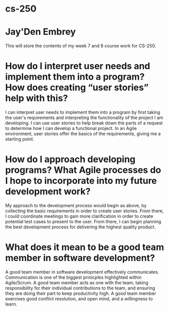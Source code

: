 # cs-250
# Jay'Den Embrey 
This will store the contents of my week 7 and 8 course work for CS-250. 

# How do I interpret user needs and implement them into a program? How does creating “user stories” help with this?
I can interpret user needs to implement them into a program by first taking the user's requirements and interpreting the functionality of the project I am developing. I can use user stories to help break down the parts of a request to determine how I can develop a functional project. In an Agile environment, user stories offer the basics of the requirements, giving me a starting point. 

# How do I approach developing programs? What Agile processes do I hope to incorporate into my future development work?
My approach to the development process would begin as above, by collecting the basic requirements in order to create user stories. From there, I could coordinate meetings to gain more clarification in order to create potential test cases to present to the user. From there, I can begin planning the best development process for delivering the highest quality product.

# What does it mean to be a good team member in software development?
A good team member in software development effectively communicates. Communication is one of the biggest prinicples highlighted within Agile/Scrum. A good team member acts as one with the team, taking responsibility for their individual contributions to the team, and ensuring they are doing their part to keep productivity high. A good team member exercises good conflict resolution, and open mind, and a willingness to learn. 
